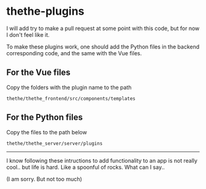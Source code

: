 # thethe-plugins

I will add try to make a pull request at some point with this code, but for now I don't feel like it.

To make these plugins work, one should add the Python files in the backend corresponding code, and the same with the Vue files.

## For the Vue files

Copy the folders with the plugin name to the path

`thethe/thethe_frontend/src/components/templates` 

## For the Python files

Copy the files to the path below

`thethe/thethe_server/server/plugins`


---

I know following these intructions to add functionality to an app is not really cool.. but life is hard. Like a spoonful of rocks. What can I say..

(I am sorry. But not too much)

